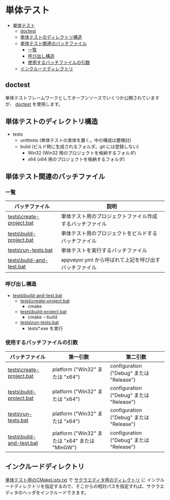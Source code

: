 # 単体テスト

<!-- TOC -->

- [単体テスト](#単体テスト)
    - [doctest](#doctest)
    - [単体テストのディレクトリ構造](#単体テストのディレクトリ構造)
    - [単体テスト関連のバッチファイル](#単体テスト関連のバッチファイル)
        - [一覧](#一覧)
        - [呼び出し構造](#呼び出し構造)
        - [使用するバッチファイルの引数](#使用するバッチファイルの引数)
    - [インクルードディレクトリ](#インクルードディレクトリ)

<!-- /TOC -->

## doctest

単体テストフレームワークとしてオープンソースでいくつか公開されていますが、
[doctest](https://github.com/onqtam/doctest) を使用します。

## 単体テストのディレクトリ構造

- tests
    - unittests (単体テストの実体を置く。中の構成は要検討)
    - build (ビルド時に生成されるフォルダ。git には登録しない)
        - Win32 (Win32 用のプロジェクトを格納するフォルダ)
        - x64   (x64 用のプロジェクトを格納するフォルダ)

## 単体テスト関連のバッチファイル

### 一覧

| バッチファイル | 説明 |
----|---- 
|[tests\create-project.bat](tests/create-project.bat)| 単体テスト用のプロジェクトファイル作成するバッチファイル |
|[tests\build-project.bat](tests/build-project.bat)  | 単体テスト用のプロジェクトをビルドするバッチファイル |
|[tests\run-tests.bat](tests/run-tests.bat)          | 単体テストを実行するバッチファイル |
|[tests\build-and-test.bat](tests/build-and-test.bat)| appveyor.yml から呼ばれて上記を呼び出すバッチファイル  |

### 呼び出し構造

- [tests\build-and-test.bat](tests/build-and-test.bat)
    - [tests\create-project.bat](tests/create-project.bat)
        - cmake
    - [tests\build-project.bat](tests/build-project.bat)
        - cmake --build
    - [tests\run-tests.bat](tests/run-tests.bat)
        - tests*.exe を実行

### 使用するバッチファイルの引数

| バッチファイル | 第一引数 | 第二引数 |
----|----|----
|[tests\create-project.bat](tests/create-project.bat)| platform ("Win32" または "x64") | configuration ("Debug" または "Release")  |
|[tests\build-project.bat](tests/build-project.bat)  | platform ("Win32" または "x64") | configuration ("Debug" または "Release")  |
|[tests\run-tests.bat](tests/run-tests.bat)          | platform ("Win32" または "x64") | configuration ("Debug" または "Release")  |
|[tests\build-and-test.bat](tests/build-and-test.bat)| platform ("Win32" または "x64" または "MinGW") | configuration ("Debug" または "Release")  |

## インクルードディレクトリ

[単体テスト用のCMakeLists.txt](tests/unittests/CMakeLists.txt) で [サクラエディタ用のディレクトリ](sakura_core) に
インクルードディレクトリを指定するので、そこからの相対パスを指定すれば、サクラエディタのヘッダをインクルードできます。
